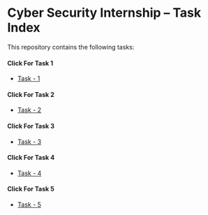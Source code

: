 # Cyber Security Internship – Task Index

This repository contains the following tasks:

#### Click For Task 1
- [Task - 1]([Task_Title.md](https://github.com/TanmayButani/Elevate_Labs_Internship/blob/main/Task%201/task1.md))
#### Click For Task 2
- [Task - 2](Task_Title.md)
#### Click For Task 3
- [Task - 3](Task_Title.md)
#### Click For Task 4
- [Task - 4](Task_Title.md)
#### Click For Task 5
- [Task - 5](Task_Title.md)
